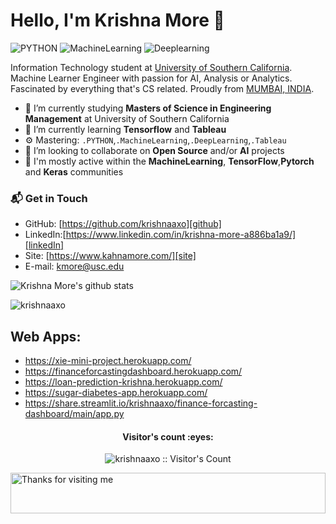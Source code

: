 # Hello, I'm Krishna More 👋

![PYTHON](https://img.shields.io/badge/PYTHON-Intermediate-orange)
![MachineLearning](https://img.shields.io/badge/MachineLearning-Intermediate-yellow)
![Deeplearning](https://img.shields.io/badge/Deeplearning-Intermediate-lightgrey)

Information Technology student at [ University of Southern California](https://www.usc.edu/). Machine Learner Engineer with passion for AI, Analysis or Analytics. Fascinated by everything that's CS related. Proudly from [MUMBAI, INDIA](https://www.google.com/maps/place/Mumbai,+Maharashtra/@19.0821978,72.7411,11z/data=!3m1!4b1!4m5!3m4!1s0x3be7c6306644edc1:0x5da4ed8f8d648c69!8m2!3d19.0759837!4d72.8776559).

- 🔭 I’m currently studying **Masters of Science in Engineering Management** at University of Southern California
- 🌱 I’m currently learning **Tensorflow** and **Tableau**
- ⚙️ Mastering: `.PYTHON`,`.MachineLearning`,`.DeepLearning`,`.Tableau`
- 👯 I’m looking to collaborate on **Open Source** and/or **AI** projects
- 💬 I'm mostly active within the **MachineLearning**, **TensorFlow**,**Pytorch** and **Keras** communities

### 📬 Get in Touch

- GitHub: [https://github.com/krishnaaxo][github]
- LinkedIn:[https://www.linkedin.com/in/krishna-more-a886ba1a9/][linkedIn]
- Site: [https://www.kahnamore.com/][site]
- E-mail: kmore@usc.edu

![Krishna More's github stats](https://github-readme-stats.vercel.app/api?username=krishnaaxo&show_icons=true&hide_border=true)

<p ><img  src="https://github-readme-stats.vercel.app/api/top-langs/?username=krishnaaxo&layout=compact&title_color=f34f29&text_color=000000&icon_color=FF6C00&locale=" alt="krishnaaxo" /></p> 


[github]: https://github.com/krishnaaxo
[site]: https://www.kahnamore.com/
[linkedIn]:https://www.linkedin.com/in/krishna-more-a886ba1a9/

## Web Apps:
* https://xie-mini-project.herokuapp.com/
* https://financeforcastingdashboard.herokuapp.com/
* https://loan-prediction-krishna.herokuapp.com/
* https://sugar-diabetes-app.herokuapp.com/
* https://share.streamlit.io/krishnaaxo/finance-forcasting-dashboard/main/app.py


<h4 align="center">Visitor's count :eyes:</h4>

<p align="center"><img src="https://profile-counter.glitch.me/{krishnaaxo}/count.svg" alt="krishnaaxo :: Visitor's Count" /></p>



<img height="65" alt="Thanks for visiting me" width="100%" src="https://raw.githubusercontent.com/BrunnerLivio/brunnerlivio/master/images/marquee.svg" />

